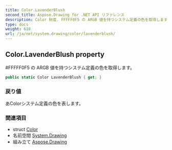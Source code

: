 ```yaml
---
title: Color.LavenderBlush
second_title: Aspose.Drawing for .NET API リファレンス
description: Color 財産. FFFFF0F5 の ARGB 値を持つシステム定義の色を取得します
type: docs
weight: 610
url: /ja/net/system.drawing/color/lavenderblush/
---
```

## Color.LavenderBlush property

#FFFFF0F5 の ARGB 値を持つシステム定義の色を取得します。

```csharp
public static Color LavenderBlush { get; }
```

### 戻り値

あColorシステム定義の色を表します。

### 関連項目

* struct [Color](../)
* 名前空間 [System.Drawing](../../color/)
* 組み立て [Aspose.Drawing](../../../)


